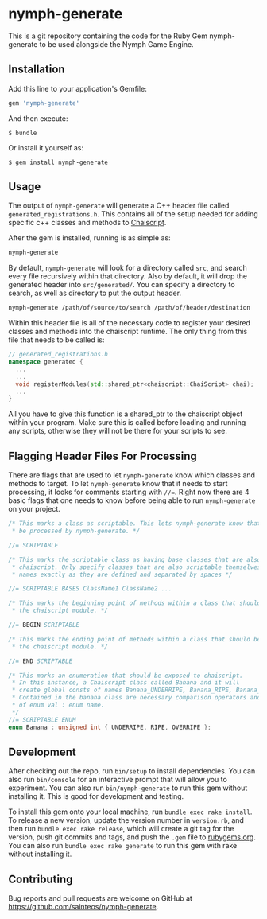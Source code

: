 # nymph-generate
This is a git repository containing the code for the Ruby Gem nymph-generate to be used alongside the Nymph Game Engine.

## Installation

Add this line to your application's Gemfile:

```ruby
gem 'nymph-generate'
```

And then execute:

    $ bundle

Or install it yourself as:

    $ gem install nymph-generate

## Usage
The output of `nymph-generate` will generate a C++ header file called `generated_registrations.h`. This contains all of the setup needed for adding specific c++ classes and methods to [Chaiscript](https://github.com/ChaiScript/ChaiScript).

After the gem is installed, running is as simple as:
```bash
nymph-generate
```

By default, `nymph-generate` will look for a directory called `src`, and search every file recursively within that directory. Also by default, it will drop the generated header into `src/generated/`. You can specify a directory to search, as well as directory to put the output header.

```bash
nymph-generate /path/of/source/to/search /path/of/header/destination
```

Within this header file is all of the necessary code to register your desired classes and methods into the chaiscript runtime. The only thing from this file that needs to be called is:
```c++
// generated_registrations.h
namespace generated {
  ...
  ...
  void registerModules(std::shared_ptr<chaiscript::ChaiScript> chai);
  ...
}
```

All you have to give this function is a shared_ptr to the chaiscript object within your program. Make sure this is called before loading and running any scripts, otherwise they will not be there for your scripts to see.

## Flagging Header Files For Processing
There are flags that are used to let `nymph-generate` know which classes and methods to target. To let `nymph-generate` know that it needs to start processing, it looks for comments starting with `//=`. Right now there are 4 basic flags that one needs to know before being able to run `nymph-generate` on your project.
```c++
/* This marks a class as scriptable. This lets nymph-generate know that this class should
 * be processed by nymph-generate. */

//= SCRIPTABLE

/* This marks the scriptable class as having base classes that are also scriptable within
 * chaiscript. Only specify classes that are also scriptable themselves by listing their
 * names exactly as they are defined and separated by spaces */

//= SCRIPTABLE BASES ClassName1 ClassName2 ...

/* This marks the beginning point of methods within a class that should be exposed within
 * the chaiscript module. */

//= BEGIN SCRIPTABLE

/* This marks the ending point of methods within a class that should be exposed within
 * the chaiscript module. */

//= END SCRIPTABLE

/* This marks an enumeration that should be exposed to chaiscript.
 * In this instance, a Chaiscript class called Banana and it will
 * create global consts of names Banana_UNDERRIPE, Banana_RIPE, Banana_OVERRIPE.
 * Contained in the banana class are necessary comparison operators and dictionary
 * of enum val : enum name.
 */
//= SCRIPTABLE ENUM
enum Banana : unsigned int { UNDERRIPE, RIPE, OVERRIPE };
```

## Development

After checking out the repo, run `bin/setup` to install dependencies. You can also run `bin/console` for an interactive prompt that will allow you to experiment. You can also run `bin/nymph-generate` to run this gem without installing it. This is good for development and testing.

To install this gem onto your local machine, run `bundle exec rake install`. To release a new version, update the version number in `version.rb`, and then run `bundle exec rake release`, which will create a git tag for the version, push git commits and tags, and push the `.gem` file to [rubygems.org](https://rubygems.org). You can also run `bundle exec rake generate` to run this gem with rake without installing it.

## Contributing

Bug reports and pull requests are welcome on GitHub at https://github.com/sainteos/nymph-generate.
